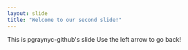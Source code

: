 ```yaml
---
layout: slide
title: "Welcome to our second slide!"
---
```

This is pgraynyc-github's slide
Use the left arrow to go back!